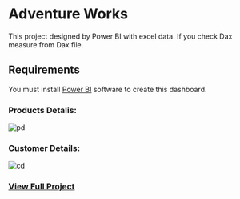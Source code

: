 # Adventure Works

This project designed by Power BI with excel data. If you check Dax measure from Dax file.

## Requirements

You must install [Power BI](https://www.microsoft.com/en-us/power-platform/products/power-bi) software to create this dashboard.

### Products Detalis:
![pd](https://github.com/Azad2181/BI-Adventure-Work-Project-Report/assets/121395998/ecd1973d-a1fa-44bb-a566-8afaefd2e913)

### Customer Details:
![cd](https://github.com/Azad2181/BI-Adventure-Work-Project-Report/assets/121395998/3ad70cd0-0cbb-48bd-81b6-bec57bdc0e12)

### [View Full Project](https://app.powerbi.com/links/ufhtnnIvaK?ctid=c7ffcd18-0ece-47d9-9b3b-308913d6c5ea&pbi_source=linkShare&bookmarkGuid=7d168fe0-fbad-4416-ad96-e9878c34e8b7)
